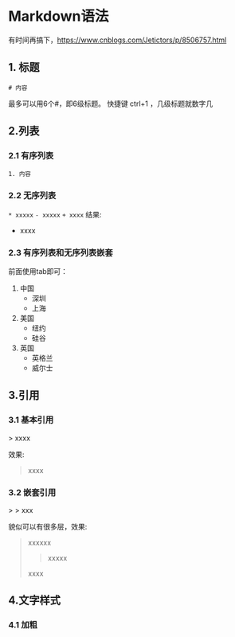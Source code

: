 # Markdown语法

有时间再搞下，https://www.cnblogs.com/Jetictors/p/8506757.html





## 1. 标题

`# 内容`

最多可以用6个#，即6级标题。  快捷键 ctrl+1 ，几级标题就数字几

## 2.列表

### 2.1 有序列表

`1. 内容 `

### 2.2 无序列表

`* xxxxx`
		`- xxxxx`
		`+ xxxx`
结果:

-  xxxx

### 2.3 有序列表和无序列表嵌套

前面使用tab即可：

1. 中国
    - 深圳
    - 上海
2. 美国
    - 纽约
    - 硅谷
3. 英国
    - 英格兰
    - 威尔士

## 3.引用

### 3.1 基本引用

\>  xxxx

效果:

> xxxx

### 3.2 嵌套引用

\> > xxx

貌似可以有很多层，效果:

> xxxxxx
>
> > xxxxx
>
> xxxx



## 4.文字样式

### 4.1 加粗





